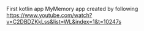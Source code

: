 First kotlin app 
MyMemory app created by following https://www.youtube.com/watch?v=C2DBDZKkLss&list=WL&index=1&t=10247s
